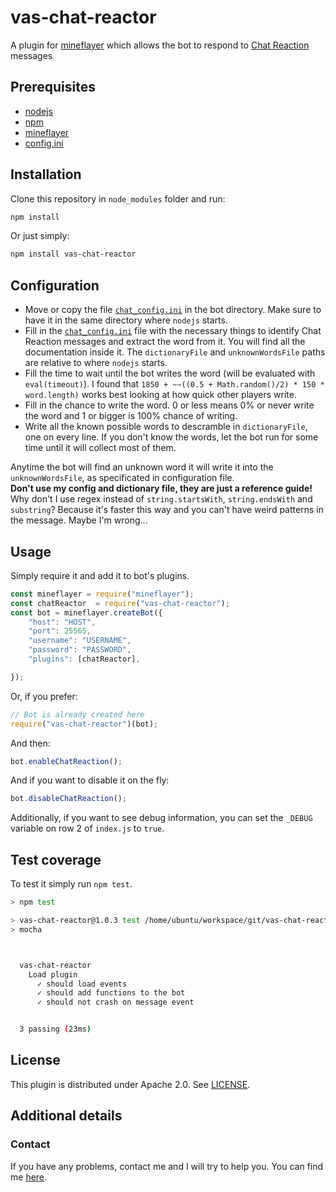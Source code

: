 # vas-chat-reactor
A plugin for [mineflayer][1] which allows the bot to respond
to [Chat Reaction][2] messages

## Prerequisites
* [nodejs][3]
* [npm][4]
* [mineflayer][1]
* [config.ini][5]

## Installation
Clone this repository in `node_modules` folder and run:
```sh
npm install
```
Or just simply:
```sh
npm install vas-chat-reactor
```

## Configuration
* Move or copy the file [`chat_config.ini`](chat_config.ini)
in the bot directory. Make sure to have it in the same directory where
`nodejs` starts.
* Fill in the [`chat_config.ini`](chat_config.ini) file with the necessary
things to identify Chat Reaction messages and extract the word from it.
You will find all the documentation inside it. The `dictionaryFile` and
`unknownWordsFile` paths are relative to where `nodejs` starts.
* Fill the time to wait until the bot writes the word
(will be evaluated with `eval(timeout)`). I found that
`1850 + ~~((0.5 + Math.random()/2) * 150 * word.length)` works best
looking at how quick other players write.
* Fill in the chance to write the word. 0 or less means 0% or never write
the word and 1 or bigger is 100% chance of writing.
* Write all the known possible words to descramble in `dictionaryFile`,
one on every line. If you don't know the words, let the bot run for
some time until it will collect most of them.

Anytime the bot will find an unknown word it will write it into the
`unknownWordsFile`, as specificated in configuration file.\
**Don't use my config and dictionary file, they are just a reference guide!**\
Why don't I use regex instead of `string.startsWith`, `string.endsWith`
and `substring`? Because it's faster this way and you can't have weird
patterns in the message. Maybe I'm wrong...

## Usage
Simply require it and add it to bot's plugins.
```javascript
const mineflayer = require("mineflayer");
const chatReactor  = require("vas-chat-reactor");
const bot = mineflayer.createBot({
	"host": "HOST",
	"port": 25565,
	"username": "USERNAME",
	"password": "PASSWORD",
	"plugins": [chatReactor],

});

```
Or, if you prefer:
```javascript
// Bot is already created here
require("vas-chat-reactor")(bot);
```
And then:
```javascript
bot.enableChatReaction();
```
And if you want to disable it on the fly:
```javascript
bot.disableChatReaction();
```
Additionally, if you want to see debug information, you can set the
`_DEBUG` variable on row 2 of `index.js` to `true`.

## Test coverage
To test it simply run `npm test`.
```sh
> npm test

> vas-chat-reactor@1.0.3 test /home/ubuntu/workspace/git/vas-chat-reactor
> mocha



  vas-chat-reactor
    Load plugin
      ✓ should load events
      ✓ should add functions to the bot
      ✓ should not crash on message event


  3 passing (23ms)

```

## License
This plugin is distributed under Apache 2.0. See [LICENSE](LICENSE).

## Additional details

### Contact

If you have any problems, contact me and I will try to help you.
You can find me [here][6].

[1]: https://github.com/PrismarineJS/mineflayer
[2]: https://www.spigotmc.org/resources/chatreaction.3748/
[3]: https://nodejs.org/en/
[4]: https://www.npmjs.com/
[5]: https://www.npmjs.com/package/config.ini
[6]: https://github.com/Vasile2k
